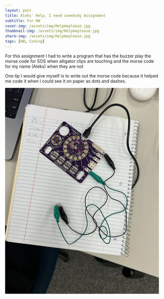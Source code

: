 ```yaml
---
layout: post
title: Aleks' Help, I need somebody Assignment
subtitle: For HW 
cover-img: /assets/img/Helpmeplease.jpg
thumbnail-img: /assets/img/Helpmeplease.jpg
share-img: /assets/img/Helpmeplease.jpg
tags: [HW, Coding]
---
```

For this assignment I had to write a program that has the buzzer play the morse code for SOS when alligator clips are touching and the morse code for my name (Aleks) when they are not


One tip I would give myself is to write out the morse code because it helped me code it when I could see it on paper as dots and dashes. 

![help](/assets/img/Helpmeplease.jpg "help")
